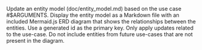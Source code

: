 Update an entity model (doc/entity_model.md) based on the use case #$ARGUMENTS.
Display the entity model as a Markdown file with an included Mermaid.js ERD diagram that shows the relationships between the entities.
Use a generated id as the primary key.
Only apply updates related to the use-case.
Do not include entities from future use-cases that are not present in the diagram.
